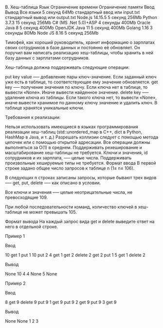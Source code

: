 B. Хеш-таблица
Язык	Ограничение времени	Ограничение памяти	Ввод	Вывод
Все языки	5 секунд	64Mb	стандартный ввод или input.txt	стандартный вывод или output.txt
Node.js 14.15.5	5 секунд	256Mb
Python 3.7.3	15 секунд	256Mb
C# (MS .Net 5.0)+ASP	4 секунды	400Mb
Oracle Java 8	5 секунд	400Mb
OpenJDK Java 11	5 секунд	400Mb
Golang 1.16	3 секунды	80Mb
Node JS 8.16	5 секунд	256Mb

Тимофей, как хороший руководитель, хранит информацию о зарплатах своих сотрудников в базе данных и постоянно её обновляет. Он поручил вам написать реализацию хеш-таблицы, чтобы хранить в ней базу данных с зарплатами сотрудников.

Хеш-таблица должна поддерживать следующие операции: 

put key value —– добавление пары ключ-значение. Если заданный ключ уже есть в таблице, то соответствующее ему значение обновляется. 
get key –— получение значения по ключу. Если ключа нет в таблице, то вывести «None». Иначе вывести найденное значение. 
delete key –— удаление ключа из таблицы. Если такого ключа нет, то вывести «None», иначе вывести хранимое по данному ключу значение и удалить ключ.
В таблице хранятся уникальные ключи.

Требования к реализации: 

Нельзя использовать имеющиеся в языках программирования реализации хеш-таблиц (std::unordered_map в С++, dict в Python, HashMap в Java, и т. д.)
Разрешать коллизии следует с помощью метода цепочек или с помощью открытой адресации.
Все операции должны выполняться за O(1) в среднем.
Поддерживать рехеширование и масштабирование хеш-таблицы не требуется.
Ключи и значения, id сотрудников и их зарплата, —– целые числа. Поддерживать произвольные хешируемые типы не требуется.
Формат ввода
В первой строке задано общее число запросов к таблице n (1≤ n≤ 106).

В следующих n строках записаны запросы, которые бывают трех видов –— get, put, delete —– как описано в условии.

Все ключи и значения –— целые неотрицательные числа, не превосходящие 109.

При любой последовательности команд, количество ключей в хеш-таблице не может превышать 105.

Формат вывода
На каждый запрос вида get и delete выведите ответ на него в отдельной строке.

Пример 1

Ввод

10
get 1
put 1 10
put 2 4
get 1
get 2
delete 2
get 2
put 1 5
get 1
delete 2

Вывод

None
10
4
4
None
5
None

Пример 2

Ввод
	
8
get 9
delete 9
put 9 1
get 9
put 9 2
get 9
put 9 3
get 9

Вывод

None
None
1
2
3